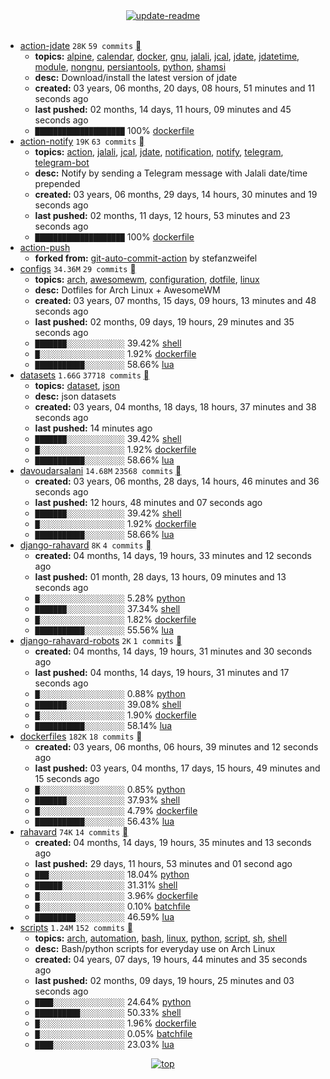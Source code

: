 <div align="center">
<a href="https://github.com/davoudarsalani/davoudarsalani/actions/workflows/update-readme.yml">
<img alt="update-readme" src="https://github.com/davoudarsalani/davoudarsalani/actions/workflows/update-readme.yml/badge.svg">
</a>
</div>
<div align="center">
</div>
<br>

* [action-jdate](https://github.com/davoudarsalani/action-jdate) `28K` `59 commits` [](https://api.github.com/repos/davoudarsalani/action-jdate/zipball)
	+ __topics:__ [alpine](https://github.com/topics/alpine), [calendar](https://github.com/topics/calendar), [docker](https://github.com/topics/docker), [gnu](https://github.com/topics/gnu), [jalali](https://github.com/topics/jalali), [jcal](https://github.com/topics/jcal), [jdate](https://github.com/topics/jdate), [jdatetime](https://github.com/topics/jdatetime), [module](https://github.com/topics/module), [nongnu](https://github.com/topics/nongnu), [persiantools](https://github.com/topics/persiantools), [python](https://github.com/topics/python), [shamsi](https://github.com/topics/shamsi)
	+ __desc:__ Download/install the latest version of jdate
	+ __created:__ 03 years, 06 months, 20 days, 08 hours, 51 minutes and 11 seconds ago
	+ __last pushed:__ 02 months, 14 days, 11 hours, 09 minutes and 45 seconds ago
	+ `████████████████████`  100% [dockerfile](https://github.com/topics/dockerfile)
* [action-notify](https://github.com/davoudarsalani/action-notify) `19K` `63 commits` [](https://api.github.com/repos/davoudarsalani/action-notify/zipball)
	+ __topics:__ [action](https://github.com/topics/action), [jalali](https://github.com/topics/jalali), [jcal](https://github.com/topics/jcal), [jdate](https://github.com/topics/jdate), [notification](https://github.com/topics/notification), [notify](https://github.com/topics/notify), [telegram](https://github.com/topics/telegram), [telegram-bot](https://github.com/topics/telegram-bot)
	+ __desc:__ Notify by sending a Telegram message with Jalali date/time prepended
	+ __created:__ 03 years, 06 months, 29 days, 14 hours, 30 minutes and 19 seconds ago
	+ __last pushed:__ 02 months, 11 days, 12 hours, 53 minutes and 23 seconds ago
	+ `████████████████████`  100% [dockerfile](https://github.com/topics/dockerfile)
* [action-push](https://github.com/davoudarsalani/action-push)
	+ __forked from:__ [git-auto-commit-action](https://github.com/stefanzweifel/git-auto-commit-action) by stefanzweifel
* [configs](https://github.com/davoudarsalani/configs) `34.36M` `29 commits` [](https://api.github.com/repos/davoudarsalani/configs/zipball)
	+ __topics:__ [arch](https://github.com/topics/arch), [awesomewm](https://github.com/topics/awesomewm), [configuration](https://github.com/topics/configuration), [dotfile](https://github.com/topics/dotfile), [linux](https://github.com/topics/linux)
	+ __desc:__ Dotfiles for Arch Linux + AwesomeWM
	+ __created:__ 03 years, 07 months, 15 days, 09 hours, 13 minutes and 48 seconds ago
	+ __last pushed:__ 02 months, 09 days, 19 hours, 29 minutes and 35 seconds ago
	+ `███████░░░░░░░░░░░░░`  39.42% [shell](https://github.com/topics/shell)
	+ `█░░░░░░░░░░░░░░░░░░░`  1.92% [dockerfile](https://github.com/topics/dockerfile)
	+ `███████████░░░░░░░░░`  58.66% [lua](https://github.com/topics/lua)
* [datasets](https://github.com/davoudarsalani/datasets) `1.66G` `37718 commits` [](https://api.github.com/repos/davoudarsalani/datasets/zipball)
	+ __topics:__ [dataset](https://github.com/topics/dataset), [json](https://github.com/topics/json)
	+ __desc:__ json datasets
	+ __created:__ 03 years, 04 months, 18 days, 18 hours, 37 minutes and 38 seconds ago
	+ __last pushed:__ 14 minutes ago
	+ `███████░░░░░░░░░░░░░`  39.42% [shell](https://github.com/topics/shell)
	+ `█░░░░░░░░░░░░░░░░░░░`  1.92% [dockerfile](https://github.com/topics/dockerfile)
	+ `███████████░░░░░░░░░`  58.66% [lua](https://github.com/topics/lua)
* [davoudarsalani](https://github.com/davoudarsalani/davoudarsalani) `14.68M` `23568 commits` [](https://api.github.com/repos/davoudarsalani/davoudarsalani/zipball)
	+ __created:__ 03 years, 06 months, 28 days, 14 hours, 46 minutes and 36 seconds ago
	+ __last pushed:__ 12 hours, 48 minutes and 07 seconds ago
	+ `███████░░░░░░░░░░░░░`  39.42% [shell](https://github.com/topics/shell)
	+ `█░░░░░░░░░░░░░░░░░░░`  1.92% [dockerfile](https://github.com/topics/dockerfile)
	+ `███████████░░░░░░░░░`  58.66% [lua](https://github.com/topics/lua)
* [django-rahavard](https://github.com/davoudarsalani/django-rahavard) `8K` `4 commits` [](https://api.github.com/repos/davoudarsalani/django-rahavard/zipball)
	+ __created:__ 04 months, 14 days, 19 hours, 33 minutes and 12 seconds ago
	+ __last pushed:__ 01 month, 28 days, 13 hours, 09 minutes and 13 seconds ago
	+ `█░░░░░░░░░░░░░░░░░░░`  5.28% [python](https://github.com/topics/python)
	+ `███████░░░░░░░░░░░░░`  37.34% [shell](https://github.com/topics/shell)
	+ `█░░░░░░░░░░░░░░░░░░░`  1.82% [dockerfile](https://github.com/topics/dockerfile)
	+ `███████████░░░░░░░░░`  55.56% [lua](https://github.com/topics/lua)
* [django-rahavard-robots](https://github.com/davoudarsalani/django-rahavard-robots) `2K` `1 commits` [](https://api.github.com/repos/davoudarsalani/django-rahavard-robots/zipball)
	+ __created:__ 04 months, 14 days, 19 hours, 31 minutes and 30 seconds ago
	+ __last pushed:__ 04 months, 14 days, 19 hours, 31 minutes and 17 seconds ago
	+ `█░░░░░░░░░░░░░░░░░░░`  0.88% [python](https://github.com/topics/python)
	+ `███████░░░░░░░░░░░░░`  39.08% [shell](https://github.com/topics/shell)
	+ `█░░░░░░░░░░░░░░░░░░░`  1.90% [dockerfile](https://github.com/topics/dockerfile)
	+ `███████████░░░░░░░░░`  58.14% [lua](https://github.com/topics/lua)
* [dockerfiles](https://github.com/davoudarsalani/dockerfiles) `182K` `18 commits` [](https://api.github.com/repos/davoudarsalani/dockerfiles/zipball)
	+ __created:__ 03 years, 06 months, 06 hours, 39 minutes and 12 seconds ago
	+ __last pushed:__ 03 years, 04 months, 17 days, 15 hours, 49 minutes and 15 seconds ago
	+ `█░░░░░░░░░░░░░░░░░░░`  0.85% [python](https://github.com/topics/python)
	+ `███████░░░░░░░░░░░░░`  37.93% [shell](https://github.com/topics/shell)
	+ `█░░░░░░░░░░░░░░░░░░░`  4.79% [dockerfile](https://github.com/topics/dockerfile)
	+ `███████████░░░░░░░░░`  56.43% [lua](https://github.com/topics/lua)
* [rahavard](https://github.com/davoudarsalani/rahavard) `74K` `14 commits` [](https://api.github.com/repos/davoudarsalani/rahavard/zipball)
	+ __created:__ 04 months, 14 days, 19 hours, 35 minutes and 13 seconds ago
	+ __last pushed:__ 29 days, 11 hours, 53 minutes and 01 second ago
	+ `███░░░░░░░░░░░░░░░░░`  18.04% [python](https://github.com/topics/python)
	+ `██████░░░░░░░░░░░░░░`  31.31% [shell](https://github.com/topics/shell)
	+ `█░░░░░░░░░░░░░░░░░░░`  3.96% [dockerfile](https://github.com/topics/dockerfile)
	+ `█░░░░░░░░░░░░░░░░░░░`  0.10% [batchfile](https://github.com/topics/batchfile)
	+ `█████████░░░░░░░░░░░`  46.59% [lua](https://github.com/topics/lua)
* [scripts](https://github.com/davoudarsalani/scripts) `1.24M` `152 commits` [](https://api.github.com/repos/davoudarsalani/scripts/zipball)
	+ __topics:__ [arch](https://github.com/topics/arch), [automation](https://github.com/topics/automation), [bash](https://github.com/topics/bash), [linux](https://github.com/topics/linux), [python](https://github.com/topics/python), [script](https://github.com/topics/script), [sh](https://github.com/topics/sh), [shell](https://github.com/topics/shell)
	+ __desc:__ Bash/python scripts for everyday use on Arch Linux
	+ __created:__ 04 years, 07 days, 19 hours, 44 minutes and 35 seconds ago
	+ __last pushed:__ 02 months, 09 days, 19 hours, 25 minutes and 03 seconds ago
	+ `████░░░░░░░░░░░░░░░░`  24.64% [python](https://github.com/topics/python)
	+ `██████████░░░░░░░░░░`  50.33% [shell](https://github.com/topics/shell)
	+ `█░░░░░░░░░░░░░░░░░░░`  1.96% [dockerfile](https://github.com/topics/dockerfile)
	+ `█░░░░░░░░░░░░░░░░░░░`  0.05% [batchfile](https://github.com/topics/batchfile)
	+ `████░░░░░░░░░░░░░░░░`  23.03% [lua](https://github.com/topics/lua)
<div align="center">
<a href='https://github.com/davoudarsalani/davoudarsalani#readme'>
<img alt='top' src='https://img.shields.io/badge/TOP-grey'>
</a>
</div>

